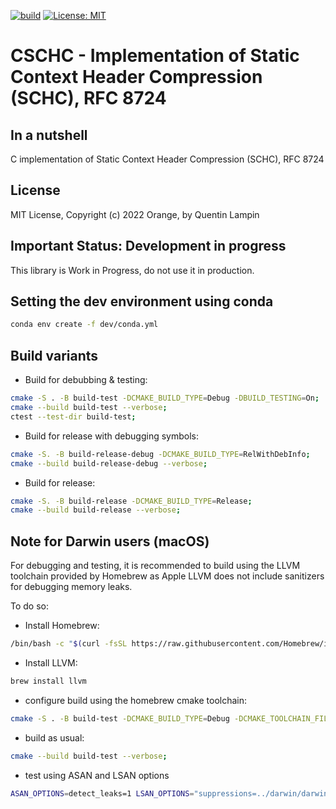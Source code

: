 [![build](https://github.com/quentinlampin/cschc/actions/workflows/cmake.yml/badge.svg)](https://github.com/quentinlampin/cschc/actions/workflows/cmake.yml) [![License: MIT](https://img.shields.io/badge/License-MIT-yellow.svg)](https://opensource.org/licenses/MIT)
# CSCHC - Implementation of Static Context Header Compression (SCHC), RFC 8724


## In a nutshell

C implementation of Static Context Header Compression (SCHC), RFC 8724

## License

MIT License, Copyright (c) 2022 Orange, by Quentin Lampin

## Important Status: Development in progress

This library is Work in Progress, do not use it in production.

## Setting the dev environment using conda

```bash
conda env create -f dev/conda.yml
```

## Build variants

- Build for debubbing & testing:

```bash
cmake -S . -B build-test -DCMAKE_BUILD_TYPE=Debug -DBUILD_TESTING=On;
cmake --build build-test --verbose;
ctest --test-dir build-test;
```

- Build for release with debugging symbols:

```bash
cmake -S. -B build-release-debug -DCMAKE_BUILD_TYPE=RelWithDebInfo; 
cmake --build build-release-debug --verbose;
```

- Build for release:

```bash
cmake -S. -B build-release -DCMAKE_BUILD_TYPE=Release; 
cmake --build build-release --verbose;
```

## Note for Darwin users (macOS)

For debugging and testing, it is recommended to build using the LLVM toolchain provided by Homebrew 
as Apple LLVM does not include sanitizers for debugging memory leaks.

To do so:

- Install Homebrew:

```bash
/bin/bash -c "$(curl -fsSL https://raw.githubusercontent.com/Homebrew/install/HEAD/install.sh)"
```

- Install LLVM:

```bash
brew install llvm
```

- configure build using the homebrew cmake toolchain:

```bash
cmake -S . -B build-test -DCMAKE_BUILD_TYPE=Debug -DCMAKE_TOOLCHAIN_FILE="darwin/homebrew-llvm.cmake" -DBUILD_TESTING=On;
```

- build as usual:

```bash
cmake --build build-test --verbose;
```

- test using ASAN and LSAN options

```bash
ASAN_OPTIONS=detect_leaks=1 LSAN_OPTIONS="suppressions=../darwin/darwin.lsan" ctest --test-dir ./build-test/ --output-on-failure
```
